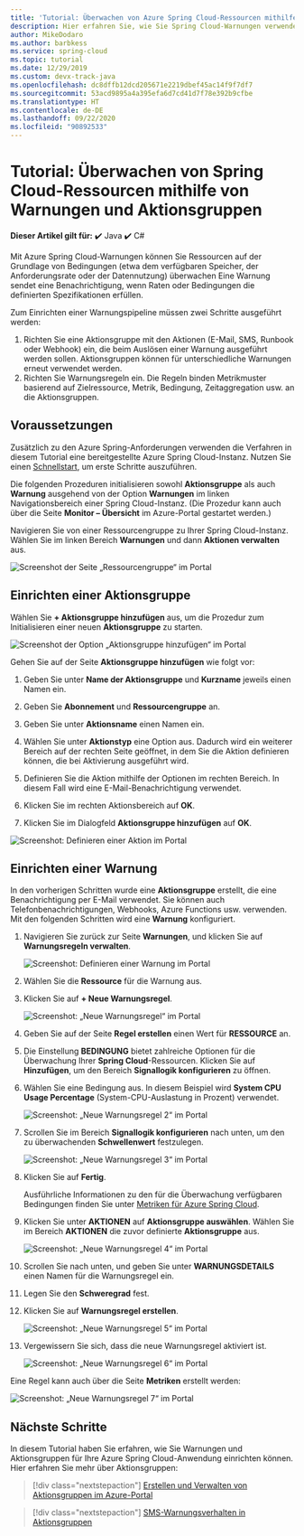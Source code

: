 ```yaml
---
title: 'Tutorial: Überwachen von Azure Spring Cloud-Ressourcen mithilfe von Warnungen und Aktionsgruppen | Microsoft-Dokumentation'
description: Hier erfahren Sie, wie Sie Spring Cloud-Warnungen verwenden.
author: MikeDodaro
ms.author: barbkess
ms.service: spring-cloud
ms.topic: tutorial
ms.date: 12/29/2019
ms.custom: devx-track-java
ms.openlocfilehash: dc8dffb12dcd205671e2219dbef45ac14f9f7df7
ms.sourcegitcommit: 53acd9895a4a395efa6d7cd41d7f78e392b9cfbe
ms.translationtype: HT
ms.contentlocale: de-DE
ms.lasthandoff: 09/22/2020
ms.locfileid: "90892533"
---
```

# <a name="tutorial-how-to-monitor-spring-cloud-resources-using-alerts-and-action-groups"></a>Tutorial: Überwachen von Spring Cloud-Ressourcen mithilfe von Warnungen und Aktionsgruppen

**Dieser Artikel gilt für:** ✔️ Java ✔️ C#

Mit Azure Spring Cloud-Warnungen können Sie Ressourcen auf der Grundlage von Bedingungen (etwa dem verfügbaren Speicher, der Anforderungsrate oder der Datennutzung) überwachen Eine Warnung sendet eine Benachrichtigung, wenn Raten oder Bedingungen die definierten Spezifikationen erfüllen.

Zum Einrichten einer Warnungspipeline müssen zwei Schritte ausgeführt werden: 
1. Richten Sie eine Aktionsgruppe mit den Aktionen (E-Mail, SMS, Runbook oder Webhook) ein, die beim Auslösen einer Warnung ausgeführt werden sollen. Aktionsgruppen können für unterschiedliche Warnungen erneut verwendet werden.
2. Richten Sie Warnungsregeln ein. Die Regeln binden Metrikmuster basierend auf Zielressource, Metrik, Bedingung, Zeitaggregation usw. an die Aktionsgruppen.

## <a name="prerequisites"></a>Voraussetzungen

Zusätzlich zu den Azure Spring-Anforderungen verwenden die Verfahren in diesem Tutorial eine bereitgestellte Azure Spring Cloud-Instanz.  Nutzen Sie einen [Schnellstart](spring-cloud-quickstart.md), um erste Schritte auszuführen.

Die folgenden Prozeduren initialisieren sowohl **Aktionsgruppe** als auch **Warnung** ausgehend von der Option **Warnungen** im linken Navigationsbereich einer Spring Cloud-Instanz. (Die Prozedur kann auch über die Seite **Monitor – Übersicht** im Azure-Portal gestartet werden.) 

Navigieren Sie von einer Ressourcengruppe zu Ihrer Spring Cloud-Instanz. Wählen Sie im linken Bereich **Warnungen** und dann **Aktionen verwalten** aus.

![Screenshot der Seite „Ressourcengruppe“ im Portal](media/alerts-action-groups/action-1-a.png)

## <a name="set-up-action-group"></a>Einrichten einer Aktionsgruppe

Wählen Sie **+ Aktionsgruppe hinzufügen** aus, um die Prozedur zum Initialisieren einer neuen **Aktionsgruppe** zu starten.

![Screenshot der Option „Aktionsgruppe hinzufügen“ im Portal](media/alerts-action-groups/action-1.png)

Gehen Sie auf der Seite **Aktionsgruppe hinzufügen** wie folgt vor:

 1. Geben Sie unter **Name der Aktionsgruppe** und **Kurzname** jeweils einen Namen ein.

 1. Geben Sie **Abonnement** und **Ressourcengruppe** an.

 1. Geben Sie unter **Aktionsname** einen Namen ein.

 1. Wählen Sie unter **Aktionstyp** eine Option aus.  Dadurch wird ein weiterer Bereich auf der rechten Seite geöffnet, in dem Sie die Aktion definieren können, die bei Aktivierung ausgeführt wird.

 1. Definieren Sie die Aktion mithilfe der Optionen im rechten Bereich.  In diesem Fall wird eine E-Mail-Benachrichtigung verwendet.

 1. Klicken Sie im rechten Aktionsbereich auf **OK**.

 1. Klicken Sie im Dialogfeld **Aktionsgruppe hinzufügen** auf **OK**. 

  ![Screenshot: Definieren einer Aktion im Portal](media/alerts-action-groups/action-2.png)

## <a name="set-up-alert"></a>Einrichten einer Warnung 

In den vorherigen Schritten wurde eine **Aktionsgruppe** erstellt, die eine Benachrichtigung per E-Mail verwendet. Sie können auch Telefonbenachrichtigungen, Webhooks, Azure Functions usw. verwenden. Mit den folgenden Schritten wird eine **Warnung** konfiguriert.

1. Navigieren Sie zurück zur Seite **Warnungen**, und klicken Sie auf **Warnungsregeln verwalten**.

   ![Screenshot: Definieren einer Warnung im Portal](media/alerts-action-groups/alerts-2.png)

1. Wählen Sie die **Ressource** für die Warnung aus.

1. Klicken Sie auf **+ Neue Warnungsregel**.

   ![Screenshot: „Neue Warnungsregel“ im Portal](media/alerts-action-groups/alerts-3.png)

1. Geben Sie auf der Seite **Regel erstellen** einen Wert für **RESSOURCE** an.

1. Die Einstellung **BEDINGUNG** bietet zahlreiche Optionen für die Überwachung Ihrer **Spring Cloud**-Ressourcen.  Klicken Sie auf **Hinzufügen**, um den Bereich **Signallogik konfigurieren** zu öffnen.

1. Wählen Sie eine Bedingung aus. In diesem Beispiel wird **System CPU Usage Percentage** (System-CPU-Auslastung in Prozent) verwendet.

   ![Screenshot: „Neue Warnungsregel 2“ im Portal](media/alerts-action-groups/alerts-3-1.png)

1. Scrollen Sie im Bereich **Signallogik konfigurieren** nach unten, um den zu überwachenden **Schwellenwert** festzulegen.

   ![Screenshot: „Neue Warnungsregel 3“ im Portal](media/alerts-action-groups/alerts-3-2.png)

1. Klicken Sie auf **Fertig**.

   Ausführliche Informationen zu den für die Überwachung verfügbaren Bedingungen finden Sie unter [Metriken für Azure Spring Cloud](spring-cloud-concept-metrics.md#user-metrics-options).

1. Klicken Sie unter **AKTIONEN** auf **Aktionsgruppe auswählen**. Wählen Sie im Bereich **AKTIONEN** die zuvor definierte **Aktionsgruppe** aus.

   ![Screenshot: „Neue Warnungsregel 4“ im Portal](media/alerts-action-groups/alerts-3-3.png) 

1. Scrollen Sie nach unten, und geben Sie unter **WARNUNGSDETAILS** einen Namen für die Warnungsregel ein.

1. Legen Sie den **Schweregrad** fest.

1. Klicken Sie auf **Warnungsregel erstellen**.

   ![Screenshot: „Neue Warnungsregel 5“ im Portal](media/alerts-action-groups/alerts-3-4.png)

1. Vergewissern Sie sich, dass die neue Warnungsregel aktiviert ist.

   ![Screenshot: „Neue Warnungsregel 6“ im Portal](media/alerts-action-groups/alerts-4.png)

Eine Regel kann auch über die Seite **Metriken** erstellt werden:

![Screenshot: „Neue Warnungsregel 7“ im Portal](media/alerts-action-groups/alerts-5.png)

## <a name="next-steps"></a>Nächste Schritte

In diesem Tutorial haben Sie erfahren, wie Sie Warnungen und Aktionsgruppen für Ihre Azure Spring Cloud-Anwendung einrichten können. Hier erfahren Sie mehr über Aktionsgruppen:

> [!div class="nextstepaction"]
> [Erstellen und Verwalten von Aktionsgruppen im Azure-Portal](https://docs.microsoft.com/azure/azure-monitor/platform/action-groups)

> [!div class="nextstepaction"]
> [SMS-Warnungsverhalten in Aktionsgruppen](https://docs.microsoft.com/azure/azure-monitor/platform/alerts-sms-behavior)
